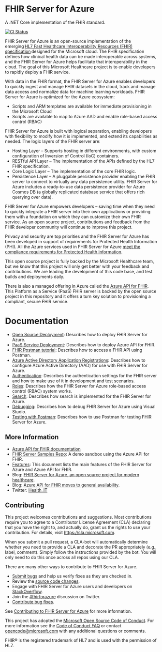# FHIR Server for Azure

A .NET Core implementation of the FHIR standard.

[![CI Status](https://microsofthealthoss.vsrm.visualstudio.com/_apis/public/Release/badge/7621b231-1a7d-4364-935b-2f72b911c43d/1/1)](https://microsofthealthoss.visualstudio.com/FhirServer/_releases2)

FHIR Server for Azure is an open-source implementation of the emerging [HL7 Fast Healthcare Interoperability Resources (FHIR) specification](https://www.hl7.org/fhir/) designed for the Microsoft cloud. The FHIR specification defines how clinical health data can be made interoperable across systems, and the FHIR Server for Azure helps facilitate that interoperability in the cloud. The goal of this Microsoft Healthcare project is to enable developers to rapidly deploy a FHIR service.
 
With data in the FHIR format, the FHIR Server for Azure enables developers to quickly ingest and manage FHIR datasets in the cloud, track and manage data access and normalize data for machine learning workloads. FHIR Server for Azure is optimized for the Azure ecosystem: 
* Scripts and ARM templates are available for immediate provisioning in the Microsoft Cloud 
* Scripts are available to map to Azure AAD and enable role-based access control (RBAC) 

FHIR Server for Azure is built with logical separation, enabling developers with flexibility to modify how it is implemented, and extend its capabilities as needed. The logic layers of the FHIR server are:

* Hosting Layer – Supports hosting in different environments, with custom configuration of Inversion of Control (IoC) containers.
* RESTful API Layer – The implementation of the APIs defined by the HL7 FHIR specification.
* Core Logic Layer – The implementation of the core FHIR logic.
* Persistence Layer – A pluggable persistence provider enabling the FHIR server to connect to virtually any data persistence utility. FHIR Server for Azure includes a ready-to-use data persistence provider for Azure Cosmos DB (a globally replicated database service that offers rich querying over data).

FHIR Server for Azure empowers developers – saving time when they need to quickly integrate a FHIR server into their own applications or providing them with a foundation on which they can customize their own FHIR service. As an open source project, contributions and feedback from the FHIR developer community will continue to improve this project.

Privacy and security are top priorities and the FHIR Server for Azure has been developed in support of requirements for Protected Health Information (PHI). All the Azure services used in FHIR Server for Azure [meet the compliance requirements for Protected Health Information](https://www.microsoft.com/en-us/trustcenter/compliance/complianceofferings).

This open source project is fully backed by the Microsoft Healthcare team, but we know that this project will only get better with your feedback and contributions. We are leading the development of this code base, and test builds and deployments daily.

There is also a managed offering in Azure called the [Azure API for FHIR](https://azure.microsoft.com/services/azure-api-for-fhir/). This Platform as a Service (PaaS) FHIR server is backed by the open source project in this repository and it offers a turn key solution to provisioning a compliant, secure FHIR service.

# Documentation

- [Open Source Deployment](https://docs.microsoft.com/en-us/azure/healthcare-apis/fhir-oss-portal-quickstart): Describes how to deploy FHIR Server for Azure.
- [PaaS Service Deployment](https://docs.microsoft.com/en-us/azure/healthcare-apis/fhir-paas-portal-quickstart): Describes how to deploy Azure API for FHIR.
- [FHIR Postman tutorial](https://docs.microsoft.com/en-us/azure/healthcare-apis/access-fhir-postman-tutorial): Describes how to access a FHIR API using Postman.
- [Azure Active Directory Application Registrations](docs/PortalAppRegistration.md): Describes how to configure Azure Active Directory (AAD) for use with FHIR Server for Azure.
- [Authentication](docs/Authentication.md): Describes the authentication settings for the FHIR server and how to make use of it in development and test scenarios.
- [Roles](docs/Roles.md): Describes how the FHIR Server for Azure role-based access control (RBAC) system works.
- [Search](docs/Search.md): Describes how search is implemented for the FHIR Server for Azure.
- [Debugging](docs/HowToDebug.md): Describes how to debug FHIR Server for Azure using Visual Studio.
- [Testing with Postman](docs/PostmanTesting.md): Describes how to use Postman for testing FHIR Server for Azure.

## More Information

* [Azure API for FHIR documentation](https://docs.microsoft.com/azure/healthcare-apis/)
* [FHIR Server Samples Repo](https://github.com/Microsoft/fhir-server-samples): A demo sandbox using the Azure API for FHIR.
* [Features](https://docs.microsoft.com/en-us/azure/healthcare-apis/fhir-features-supported): This document lists the main features of the FHIR Server for Azure and Azure API for FHIR.
* Blog: [FHIR Server for Azure, an open source project for modern healthcare](https://cloudblogs.microsoft.com/industry-blog/industry/health/fhir-server-for-azure-an-open-source-project-for-cloud-based-health-solutions/).
* Blog: [Azure API for FHIR moves to general availability](https://azure.microsoft.com/en-us/blog/azure-api-for-fhir-moves-to-general-availability/).
* Twitter: [Health_IT](https://twitter.com/Health_IT)

## Contributing
This project welcomes contributions and suggestions.  Most contributions require you to agree to a
Contributor License Agreement (CLA) declaring that you have the right to, and actually do, grant us
the rights to use your contribution. For details, visit https://cla.microsoft.com.

When you submit a pull request, a CLA-bot will automatically determine whether you need to provide
a CLA and decorate the PR appropriately (e.g., label, comment). Simply follow the instructions
provided by the bot. You will only need to do this once across all repos using our CLA.

There are many other ways to contribute to FHIR Server for Azure.
* [Submit bugs](https://github.com/Microsoft/fhir-server/issues) and help us verify fixes as they are checked in.
* Review the [source code changes](https://github.com/Microsoft/fhir-server/pulls).
* Engage with FHIR Server for Azure users and developers on [StackOverflow](https://stackoverflow.com/questions/tagged/fhir-server-for-azure).
* Join the [#fhirforazure](https://twitter.com/hashtag/fhirserverforazure?f=tweets&vertical=default) discussion on Twitter.
* [Contribute bug fixes](CONTRIBUTING.md).

See [Contributing to FHIR Server for Azure](CONTRIBUTING.md) for more information.

This project has adopted the [Microsoft Open Source Code of Conduct](https://opensource.microsoft.com/codeofconduct/).
For more information see the [Code of Conduct FAQ](https://opensource.microsoft.com/codeofconduct/faq/) or
contact [opencode@microsoft.com](mailto:opencode@microsoft.com) with any additional questions or comments.

FHIR&reg; is the registered trademark of HL7 and is used with the permission of HL7. 
